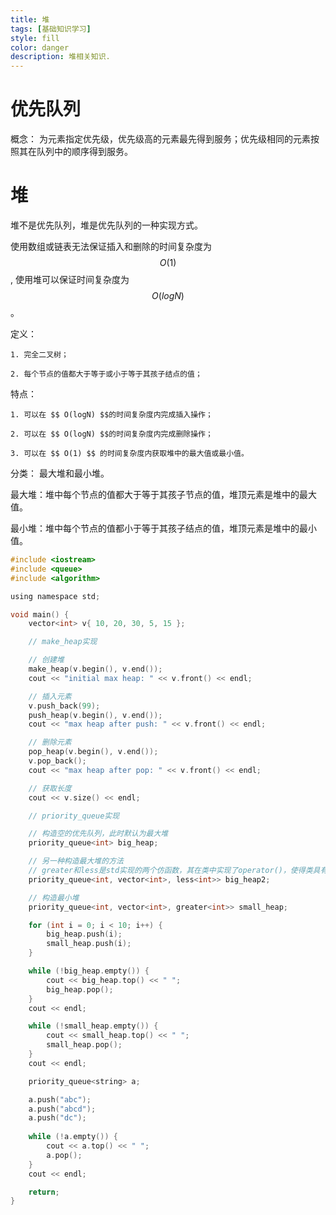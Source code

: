 ```yaml
---
title: 堆
tags: [基础知识学习]
style: fill
color: danger
description: 堆相关知识.
---
```


# 优先队列

概念： 为元素指定优先级，优先级高的元素最先得到服务；优先级相同的元素按照其在队列中的顺序得到服务。

# 堆

堆不是优先队列，堆是优先队列的一种实现方式。

使用数组或链表无法保证插入和删除的时间复杂度为$$ O(1) $$, 使用堆可以保证时间复杂度为$$ O(logN) $$。

定义：

    1. 完全二叉树；

    2. 每个节点的值都大于等于或小于等于其孩子结点的值；

特点：

    1. 可以在 $$ O(logN) $$的时间复杂度内完成插入操作；

    2. 可以在 $$ O(logN) $$的时间复杂度内完成删除操作；

    3. 可以在 $$ O(1) $$ 的时间复杂度内获取堆中的最大值或最小值。


分类： 最大堆和最小堆。

最大堆：堆中每个节点的值都大于等于其孩子节点的值，堆顶元素是堆中的最大值。

最小堆：堆中每个节点的值都小于等于其孩子结点的值，堆顶元素是堆中的最小值。


```c
#include <iostream>
#include <queue>
#include <algorithm>

using namespace std;

void main() {
    vector<int> v{ 10, 20, 30, 5, 15 };

    // make_heap实现

    // 创建堆
    make_heap(v.begin(), v.end());
    cout << "initial max heap: " << v.front() << endl;

    // 插入元素
    v.push_back(99);
    push_heap(v.begin(), v.end());
    cout << "max heap after push: " << v.front() << endl;

    // 删除元素
    pop_heap(v.begin(), v.end());
    v.pop_back();
    cout << "max heap after pop: " << v.front() << endl;

    // 获取长度
    cout << v.size() << endl;

    // priority_queue实现

    // 构造空的优先队列，此时默认为最大堆
    priority_queue<int> big_heap;

    // 另一种构造最大堆的方法
    // greater和less是std实现的两个仿函数，其在类中实现了operator()，使得类具有了函数行为
    priority_queue<int, vector<int>, less<int>> big_heap2;

    // 构造最小堆
    priority_queue<int, vector<int>, greater<int>> small_heap;

    for (int i = 0; i < 10; i++) {
        big_heap.push(i);
        small_heap.push(i);
    }

    while (!big_heap.empty()) {
        cout << big_heap.top() << " ";
        big_heap.pop();
    }
    cout << endl;

    while (!small_heap.empty()) {
        cout << small_heap.top() << " ";
        small_heap.pop();
    }
    cout << endl;

    priority_queue<string> a;

    a.push("abc");
    a.push("abcd");
    a.push("dc");
 
    while (!a.empty()) {
        cout << a.top() << " ";
        a.pop();
    }
    cout << endl;

    return;
}
```